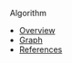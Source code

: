 &ensp;Algorithm
* [Overview](algorithm/)
* [Graph](algorithm/graph.md)
* [References](algorithm/references.md)